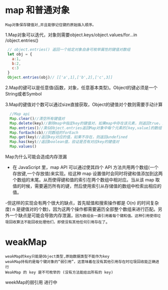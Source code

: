 # map 和普通对象
    Map对象保存键值对,并且能够记住键的原始插入顺序。
1.Map对象可以迭代，对象则需要object.keys/object.values/for...in /object.entries()

```js
 // object.entries() 返回一个给定对象自身可枚举属性的键值对数组
 let obj = {
   a:1,
   b:2,
   c:3
 }
 Object.entries(obj)// [['a',1],['b',2],['c',3]]
```

2.Map的键可以是任意值(函数，对象，任意基本类型)。Object的键必须是一个String或者Symbol

3.Map的键值对个数可以通过size直接获取，Object的键值对个数则需要手动计算

```js
  //Map api
  Map.clear()//清空所有键值对
  Map.delete(key)//删除map中指定key的键值对，如果map中存在该元素，则返回true，如果不存在则返回false
  Map.entries()//类似Object.entries返回Map对象中每个元素的[key,value]的数组
  Map.forEach(cb)//同数组的forEach
  Map.get(key)//返回key对应的值，如果不存在，则返回undefined
  Map.has(key)//返回boolean值，验证是否有对应key的键值对
  Map.values()
```
Map为什么可能会造成内存泄漏

- 在 JavaScript 里，map API 可以通过使其四个 API 方法共用两个数组(一个存放键,一个存放值)来实现。给这种 map 设置值时会同时将键和值添加到这两个数组的末尾。从而使得键和值的索引在两个数组中相对应。当从该 map 取值的时候，需要遍历所有的键，然后使用索引从存储值的数组中检索出相应的值。

-但这样的实现会有两个很大的缺点，首先赋值和搜索操作都是 O(n) 的时间复杂度( n 是键值对的个数)，因为这两个操作都需要遍历全部整个数组来进行匹配。另外一个缺点是可能会导致内存泄漏，`因为数组会一直引用着每个键和值。这种引用使得垃圾回收算法不能回收处理他们，即使没有其他任何引用存在了`。

# weakMap
    weakMap的key只能是Object类型,原始数据类型不能作为key
    weakMap持有的是每个键对象的“弱引用”，这意味着在没有其他引用存在时垃圾回收能正确进行
    WeakMap 的 key 是不可枚举的 (没有方法能给出所有的 key)

weekMap的弱引用
进行中
